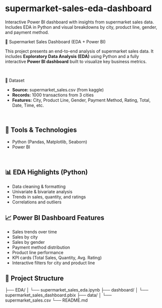 # supermarket-sales-eda-dashboard
Interactive Power BI dashboard with insights from supermarket sales data. Includes EDA in Python and visual breakdowns by city, product line, gender, and payment method.

🛒 Supermarket Sales Dashboard (EDA + Power BI)

This project presents an end-to-end analysis of supermarket sales data. It includes **Exploratory Data Analysis (EDA)** using Python and a fully interactive **Power BI dashboard** built to visualize key business metrics.

<br>

📁 Dataset

- **Source:** supermarket_sales.csv (from kaggle)
- **Records:** 1000 transactions from 3 cities
- **Features:** City, Product Line, Gender, Payment Method, Rating, Total, Date, Time, etc.

<br>

## 🔧 Tools & Technologies

- Python (Pandas, Matplotlib, Seaborn)
- Power BI

<br>

## 📊 EDA Highlights (Python)

- Data cleaning & formatting
- Univariate & bivariate analysis
- Trends in sales, quantity, and ratings
- Correlations and outliers

## 📈 Power BI Dashboard Features

- Sales trends over time  
- Sales by city  
- Sales by gender  
- Payment method distribution  
- Product line performance  
- KPI cards (Total Sales, Quantity, Avg. Rating)  
- Interactive filters for city and product line


## 📌 Project Structure

├── EDA/
│ └── supermarket_sales_eda.ipynb
├── dashboard/
│ └── supermarket_sales_dashboard.pbix
├── data/
│ └── supermarket_sales.csv
└── README.md



